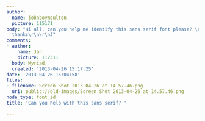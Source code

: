```yaml
---
author:
  name: johnboymoulton
  picture: 115171
body: "Hi all, can you help me identify this sans serif font please? \r\n\r\nMany
  thanks\r\n\r\nJ"
comments:
- author:
    name: Jan
    picture: 112311
  body: Myriad.
  created: '2013-04-26 15:17:25'
date: '2013-04-26 15:04:58'
files:
- filename: Screen Shot 2013-04-26 at 14.57.46.png
  uri: public://old-images/Screen Shot 2013-04-26 at 14.57.46.png
node_type: font_id
title: 'Can you help with this sans serif? '

---
```

